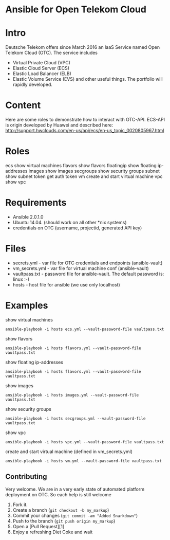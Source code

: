 Ansible for Open Telekom Cloud
==============================

Intro
=====

Deutsche Telekom offers since March 2016 an IaaS Service named
Open Telekom Cloud (OTC). The service includes
* Virtual Private Cloud (VPC)
* Elastic Cloud Server (ECS)
* Elastic Load Balancer (ELB)
* Elastic Volume Service (EVS)
and other useful things. The portfolio will rapidly developed.


Content
=======
Here are some roles to demonstrate how to interact with OTC-API.
ECS-API is origin developed by Huawei and described here:
http://support.hwclouds.com/en-us/api/ecs/en-us_topic_0020805967.html

Roles
=====
ecs         show virtual machines
flavors     show flavors
floatingip  show floating ip-addresses
images      show images
secgroups   show security groups
subnet      show subnet
token       get auth token
vm          create and start virtual machine
vpc         show vpc

Requirements
============
* Ansible 2.0.1.0
* Ubuntu 14.04.
(should work on all other *nix systems)
* credentials on OTC (username, projectid, generated API key)

Files
=====
* secrets.yml    - var file for OTC credentials and endpoints (ansible-vault)
* vm_secrets.yml - var file for virtual machine conf (ansible-vault)
* vaultpass.txt  - password file for ansible-vault. The default password is: linux :-)
* hosts          - host file for ansible (we use only localhost)

Examples
========

show virtual machines

    ansible-playbook -i hosts ecs.yml --vault-password-file vaultpass.txt

show flavors

    ansible-playbook -i hosts flavors.yml --vault-password-file vaultpass.txt

show floating ip-addresses

    ansible-playbook -i hosts flavors.yml --vault-password-file vaultpass.txt

show images

    ansible-playbook -i hosts images.yml --vault-password-file vaultpass.txt

show security groups

    ansible-playbook -i hosts secgroups.yml --vault-password-file vaultpass.txt

show vpc

    ansible-playbook -i hosts vpc.yml --vault-password-file vaultpass.txt

create and start virtual machine (defined in vm_secrets.yml)

    ansible-playbook -i hosts vm.yml --vault-password-file vaultpass.txt



Contributing
------------
Very welcome. We are in a very early state of automated platform deployment
on OTC. So each help is still welcome

1. Fork it.
2. Create a branch (`git checkout -b my_markup`)
3. Commit your changes (`git commit -am "Added Snarkdown"`)
4. Push to the branch (`git push origin my_markup`)
5. Open a [Pull Request][1]
6. Enjoy a refreshing Diet Coke and wait

